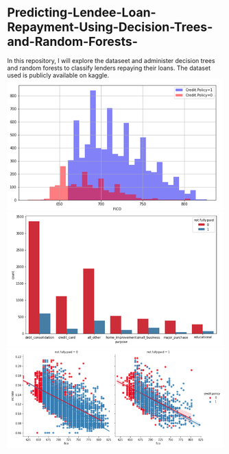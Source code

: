 # Predicting-Lendee-Loan-Repayment-Using-Decision-Trees-and-Random-Forests-
In this repository, I will explore the dataseet and administer decision trees and random forests to classify lenders repaying their loans. The dataset used is publicly available on kaggle.
<br>
<img src='https://github.com/ErnestAsena/Predicting-Lendee-Loan-Repayment-Using-Decision-Trees-and-Random-Forests-/blob/main/Images/Screenshot%202021-11-10%20at%2014.40.14.png'>
<br>
<img src='https://github.com/ErnestAsena/Predicting-Lendee-Loan-Repayment-Using-Decision-Trees-and-Random-Forests-/blob/main/Images/Screenshot%202021-11-10%20at%2014.40.28.png'>
<br>
<img src='https://github.com/ErnestAsena/Predicting-Lendee-Loan-Repayment-Using-Decision-Trees-and-Random-Forests-/blob/main/Images/Screenshot%202021-11-10%20at%2014.40.40.png'>
